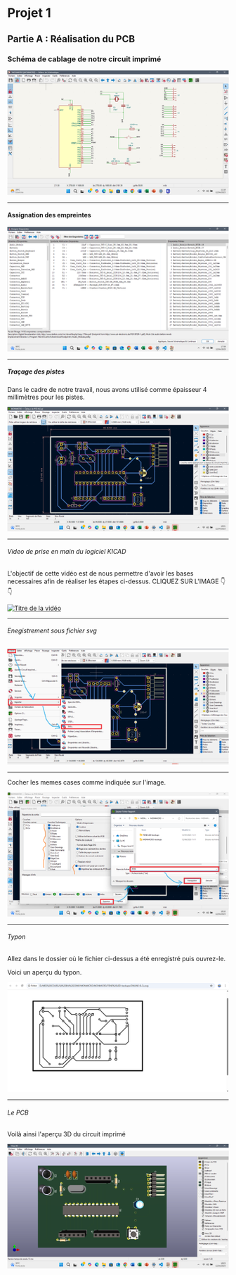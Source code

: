 # Projet 1

## Partie A : Réalisation du PCB

### Schéma de cablage de notre circuit imprimé

![Bonjour!](images\one-image.jpg)

---

#### Assignation des empreintes

![Bonjour!](images\two-image.jpg)

---

##### Traçage des pistes

Dans le cadre de notre travail, nous avons utilisé comme épaisseur 4 millimètres
 pour les pistes.

![Bonjour!](images\three-image.jpg)

---

###### Video de prise en main du logiciel KICAD

L'objectif de cette vidéo est de nous permettre d'avoir les bases necessaires afin de  réaliser les étapes ci-dessus. CLIQUEZ SUR L'IMAGE 👇👇

[![Titre de la vidéo](https://img.youtube.com/vi/VIDEO_ID/0.jpg)](https://www.youtube.com/watch?v=l9b_6WLemmg&t=72s&pp=ugMICgJmchABGAHKBRNraWNhZCBwcmlzZSBlbiBtYWlu)

---

###### Enegistrement sous fichier svg

![Bonjour!](images\five-image.jpg)

---

Cocher les memes cases comme indiquée sur l'image.

![Bonjour!](images\seven-image.jpg)

---

###### Typon

Allez dans le dossier où le fichier ci-dessus a été enregistré puis ouvrez-le.

Voici un aperçu du typon.

![Bonjour!](images\nine-image.jpg)

---

###### Le PCB

Voilà ainsi l'aperçu 3D du circuit imprimé

![Bonjour!](images\four-image.jpg)
